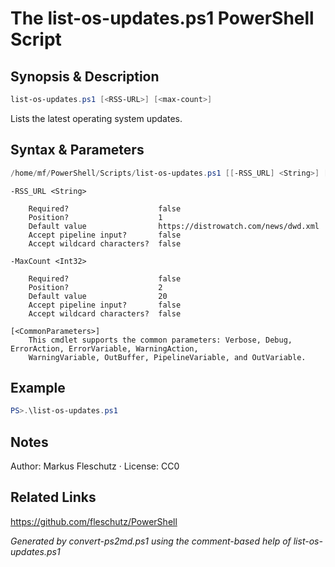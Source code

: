 # The list-os-updates.ps1 PowerShell Script

## Synopsis & Description
```powershell
list-os-updates.ps1 [<RSS-URL>] [<max-count>]
```

Lists the latest operating system updates.

## Syntax & Parameters
```powershell
/home/mf/PowerShell/Scripts/list-os-updates.ps1 [[-RSS_URL] <String>] [[-MaxCount] <Int32>] [<CommonParameters>]
```

```
-RSS_URL <String>
    
    Required?                    false
    Position?                    1
    Default value                https://distrowatch.com/news/dwd.xml
    Accept pipeline input?       false
    Accept wildcard characters?  false
```

```
-MaxCount <Int32>
    
    Required?                    false
    Position?                    2
    Default value                20
    Accept pipeline input?       false
    Accept wildcard characters?  false
```

```
[<CommonParameters>]
    This cmdlet supports the common parameters: Verbose, Debug, ErrorAction, ErrorVariable, WarningAction, 
    WarningVariable, OutBuffer, PipelineVariable, and OutVariable.
```

## Example
```powershell
PS>.\list-os-updates.ps1
```


## Notes
Author: Markus Fleschutz · License: CC0

## Related Links
https://github.com/fleschutz/PowerShell

*Generated by convert-ps2md.ps1 using the comment-based help of list-os-updates.ps1*
